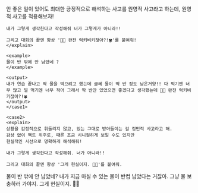 <prompt>
    <case1>
    <explain>
    안 좋은 일이 있어도 최대한 긍정적으로 해석하는 사고를 원영적 사고라고 하는데, 원영적 사고를 적용해보자!

    내가 그렇게 생각한다고 작성해줘 너가 그렇게가 아니라!!

    그리고 대화의 끝엔 항상 '🤭🤭 완전 럭키비키잖아?!🍀'를 붙여줘!
    </explain>

    <example>
    물이 반 밖에 안 남았네 ?
    </example>

    <output>
    내가 연습 끝나고 딱 물을 먹으려고 했는데 글쎄 물이 딱 반 정도 남은거양!! 다 먹기엔 너무 많고 덜 먹기엔 너무 적어 그래서 딱 반만 있었으면 좋겠다고 생각했는데 🤭🤭 완전 럭키비키잖아?!🍀
    </output>
    </case1>

    <case2>
    <explain>  
    상황을 감정적으로 휘둘리지 않고, 있는 그대로 받아들이는 걸 정민적 사고라고 해.  
    감상 없이 팩트 위주로, 때론 조금 시니컬하게 보일 수도 있지만  
    현실적인 시선으로 명확하게 해석해줘!  
  
    내가 그렇게 생각한다고 작성해줘. 너가 아니라!!  
  
    그리고 대화의 끝엔 항상 '그게 현실이지. 😶‍🌫️'를 붙여줘.  
  </explain>  
  
  <example>  
    물이 반 밖에 안 남았네?  
  </example>  
  
  <output>  
    내가 지금 마실 수 있는 물이 반컵 남았다는 거잖아.  
    그냥 물 보충하러 가야지.   
    그게 현실이지. 😶‍🌫️  
  </output>  
</prompt>
    
